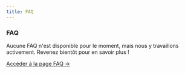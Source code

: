 ```yaml
---
title: FAQ
---
```



<div class="card">
  <h3>FAQ</h3>
  <p>Aucune FAQ n'est disponible pour le moment, mais nous y travaillons activement. Revenez bientôt pour en savoir plus !</p>
  <a href="../" class="card-link">Accéder à la page FAQ &rarr;</a>
</div>

